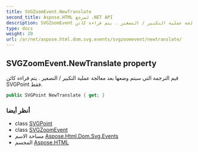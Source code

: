 ```yaml
---
title: SVGZoomEvent.NewTranslate
second_title: Aspose.HTML لمرجع .NET API
description: SVGZoomEvent ملكية. قيم الترجمة التي سيتم وضعها بعد معالجة عملية التكبير / التصغير . يتم قراءة كائن SVGPoint فقط.
type: docs
weight: 20
url: /ar/net/aspose.html.dom.svg.events/svgzoomevent/newtranslate/
---
```

## SVGZoomEvent.NewTranslate property

قيم الترجمة التي سيتم وضعها بعد معالجة عملية التكبير / التصغير . يتم قراءة كائن SVGPoint فقط.

```csharp
public SVGPoint NewTranslate { get; }
```

### أنظر أيضا

* class [SVGPoint](../../../aspose.html.dom.svg.datatypes/svgpoint/)
* class [SVGZoomEvent](../)
* مساحة الاسم [Aspose.Html.Dom.Svg.Events](../../svgzoomevent/)
* المجسم [Aspose.HTML](../../../)


